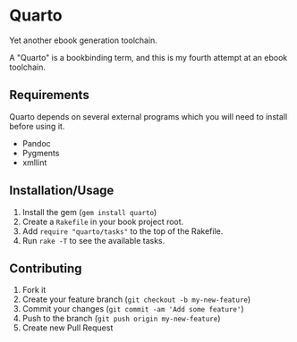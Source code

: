 # Quarto

Yet another ebook generation toolchain.

A "Quarto" is a bookbinding term, and this is my fourth attempt at an ebook toolchain.

## Requirements

Quarto depends on several external programs which you will need to install before using it.

- Pandoc
- Pygments
- xmllint

## Installation/Usage

1. Install the gem (`gem install quarto`)
2. Create a `Rakefile` in your book project root.
3. Add `require "quarto/tasks"` to the top of the Rakefile.
4. Run `rake -T` to see the available tasks.

## Contributing

1. Fork it
2. Create your feature branch (`git checkout -b my-new-feature`)
3. Commit your changes (`git commit -am 'Add some feature'`)
4. Push to the branch (`git push origin my-new-feature`)
5. Create new Pull Request
